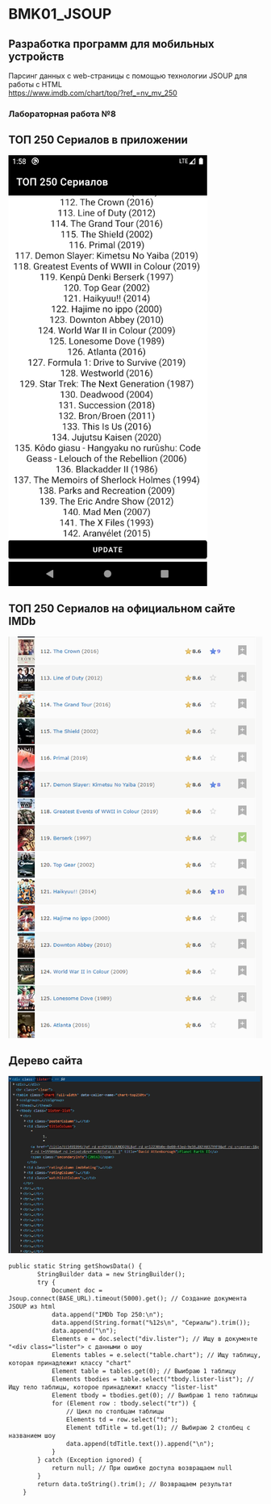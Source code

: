 # BMK01_JSOUP
## Разработка программ для мобильных устройств
Парсинг данных с web-страницы с помощью технологии JSOUP для работы с HTML  
https://www.imdb.com/chart/top/?ref_=nv_mv_250
### Лабораторная работа №8
## ТОП 250 Сериалов в приложении
![interface](interface.png)
## ТОП 250 Сериалов на официальном сайте IMDb
![IMDb](IMDb.png)

## Дерево сайта
![tree](tree.png)

```
public static String getShowsData() {
        StringBuilder data = new StringBuilder();
        try {
            Document doc = Jsoup.connect(BASE_URL).timeout(5000).get(); // Создание документа JSOUP из html
            data.append("IMDb Top 250:\n");
            data.append(String.format("%12s\n", "Сериалы").trim());
            data.append("\n");
            Elements e = doc.select("div.lister"); // Ищу в документе "<div class="lister"> с данными о шоу
            Elements tables = e.select("table.chart"); // Ищу таблицу, которая принадлежит классу "chart"
            Element table = tables.get(0); // Выибраю 1 таблицу
            Elements tbodies = table.select("tbody.lister-list"); // Ищу тело таблицы, которое принадлежит классу "lister-list"
            Element tbody = tbodies.get(0); // Выибраю 1 тело таблицы
            for (Element row : tbody.select("tr")) {
                // Цикл по столбцам таблицы
                Elements td = row.select("td");
                Element tdTitle = td.get(1); // Выбираю 2 столбец с названием шоу
                data.append(tdTitle.text()).append("\n");
            }
        } catch (Exception ignored) {
            return null; // При ошибке доступа возвращаем null
        }
        return data.toString().trim(); // Возвращаем результат
    }

```
